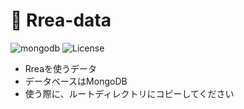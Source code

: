 # 💽 Rrea-data

![mongodb](https://img.shields.io/badge/MongoDB-v5.3.0-fb7185.svg?logo=&style=flat-square)  ![License](https://img.shields.io/badge/License-MIT-0284C7.svg?logo=&style=flat-square)



- Rreaを使うデータ
- データベースはMongoDB
- 使う際に、ルートディレクトリにコピーしてください

